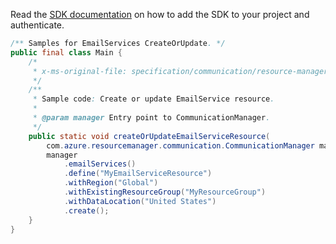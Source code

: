 Read the [SDK documentation](https://github.com/Azure/azure-sdk-for-java/blob/azure-resourcemanager-communication_1.1.0-beta.2/sdk/communication/azure-resourcemanager-communication/README.md) on how to add the SDK to your project and authenticate.

```java
/** Samples for EmailServices CreateOrUpdate. */
public final class Main {
    /*
     * x-ms-original-file: specification/communication/resource-manager/Microsoft.Communication/preview/2021-10-01-preview/examples/emailServices/createOrUpdate.json
     */
    /**
     * Sample code: Create or update EmailService resource.
     *
     * @param manager Entry point to CommunicationManager.
     */
    public static void createOrUpdateEmailServiceResource(
        com.azure.resourcemanager.communication.CommunicationManager manager) {
        manager
            .emailServices()
            .define("MyEmailServiceResource")
            .withRegion("Global")
            .withExistingResourceGroup("MyResourceGroup")
            .withDataLocation("United States")
            .create();
    }
}
```
